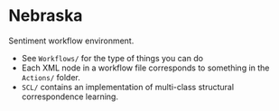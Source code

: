 Nebraska
===============

Sentiment workflow environment.
* See `Workflows/` for the type of things you can do
* Each XML node in a workflow file corresponds to something in the `Actions/` folder.
* `SCL/` contains an implementation of multi-class structural correspondence learning.
